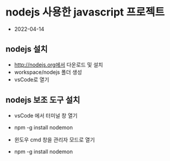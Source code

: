 # nodejs 사용한 javascript 프로젝트

- 2022-04-14

## nodejs 설치

- http://nodejs.org에서 다운로드 및 설치
- workspace/nodejs 폴더 생성
- vsCode로 열기

## nodejs 보조 도구 설치

- vsCode 에서 터미널 창 열기
- npm -g install nodemon

- 윈도우 cmd 창을 관리자 모드로 열기
- npm -g install nodemon
